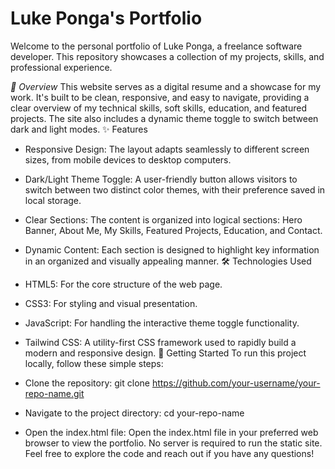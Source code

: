 # Luke Ponga's Portfolio

Welcome to the personal portfolio of Luke Ponga, a freelance software developer. This repository showcases a collection of my projects, skills, and professional experience.

*🚀 Overview*
This website serves as a digital resume and a showcase for my work. It's built to be clean, responsive, and easy to navigate, providing a clear overview of my technical skills, soft skills, education, and featured projects. The site also includes a dynamic theme toggle to switch between dark and light modes.
✨ Features
 * Responsive Design: The layout adapts seamlessly to different screen sizes, from mobile devices to desktop computers.
 * Dark/Light Theme Toggle: A user-friendly button allows visitors to switch between two distinct color themes, with their preference saved in local storage.
 * Clear Sections: The content is organized into logical sections: Hero Banner, About Me, My Skills, Featured Projects, Education, and Contact.
 * Dynamic Content: Each section is designed to highlight key information in an organized and visually appealing manner.
🛠️ Technologies Used
 * HTML5: For the core structure of the web page.
 * CSS3: For styling and visual presentation.
 * JavaScript: For handling the interactive theme toggle functionality.
 * Tailwind CSS: A utility-first CSS framework used to rapidly build a modern and responsive design.
🏃 Getting Started
To run this project locally, follow these simple steps:
 * Clone the repository:
   git clone https://github.com/your-username/your-repo-name.git

 * Navigate to the project directory:
   cd your-repo-name

 * Open the index.html file:
   Open the index.html file in your preferred web browser to view the portfolio. No server is required to run the static site.
Feel free to explore the code and reach out if you have any questions!
